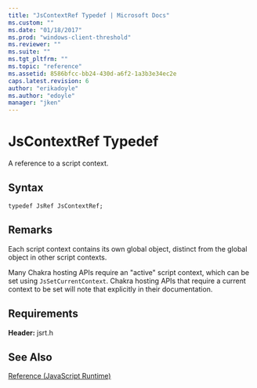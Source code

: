 ```yaml
---
title: "JsContextRef Typedef | Microsoft Docs"
ms.custom: ""
ms.date: "01/18/2017"
ms.prod: "windows-client-threshold"
ms.reviewer: ""
ms.suite: ""
ms.tgt_pltfrm: ""
ms.topic: "reference"
ms.assetid: 8586bfcc-bb24-430d-a6f2-1a3b3e34ec2e
caps.latest.revision: 6
author: "erikadoyle"
ms.author: "edoyle"
manager: "jken"
---
```

# JsContextRef Typedef
A reference to a script context.  
  
## Syntax  
  
```  
typedef JsRef JsContextRef;  
```  
  
## Remarks  
 Each script context contains its own global object, distinct from the global object in other script contexts.  
  
 Many Chakra hosting APIs require an "active" script context, which can be set using `JsSetCurrentContext`. Chakra hosting APIs that require a current context to be set will note that explicitly in their documentation.  
  
## Requirements  
 **Header:** jsrt.h  
  
## See Also  
 [Reference (JavaScript Runtime)](../chakra-hosting/reference-javascript-runtime.md)